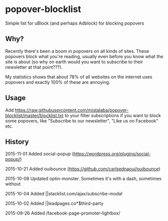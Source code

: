 # popover-blocklist
Simple list for uBlock (and perhaps Adblock) for blocking popovers

Why?
----
Recently there's been a boom in popovers on all kinds of sites. These popovers block what you're reading, usually even before you know what the site is about (so why on earth would you want to subscribe to their newsletter at that point???). 

My statistics shows that about 78% of all websites on the internet uses popovers and exactly 100% of these are annoying.

Usage
-----
Add https://raw.githubusercontent.com/mistalaba/popover-blocklist/master/blocklist.txt to your filter subscriptions if you want to block some popovers, like "Subscribe to our newsletter", "Like us on Facebook" etc. 

History
-------

2015-11-01
Added social-popup (https://wordpress.org/plugins/social-popup/)


2015-10-21
Added ouibounce (https://github.com/carlsednaoui/ouibounce)


2015-10-08
Updated optin-monster. Sometimes it's with a dash, sometimes without


2015-10-04
Added ||stacklist.com/ajax/subscribe-modal


2015-10-02
Added ||leadpages.co*$third-party


2015-09-26
Added /facebook-page-promoter-lightbox/

